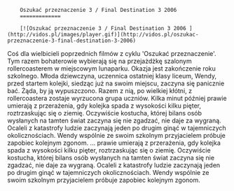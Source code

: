 
        Oszukać przeznaczenie 3 / Final Destination 3 2006 
        =============
        
        [![Oszukać przeznaczenie 3 / Final Destination 3 2006 ](http://vidos.pl/images/player.gif)](http://vidos.pl/oszukac-przeznaczenie-3-final-destination-3-2006)
        
        
 Coś dla wielbicieli poprzednich filmów z cyklu 'Oszukać przeznaczenie'. Tym razem bohaterowie wybierają się na przejażdżkę szalonym rollercoasterem w miejscowym lunaparku. Okazja jest zakończenie roku szkolnego. Młoda dziewczyna, uczennica ostatniej klasy liceum, Wendy, przed startem kolejki, siedząc już na swoim miejscu, zaczyna się panicznie bać. Żąda, by ją wypuszczono. Razem z nią, po wielkiej kłótni, z rollercoastera zostaje wyrzucona grupa uczniów. Kilka minut później prawie umierają z przerażenia, gdy kolejka spada z wysokości kilku pięter, roztrzaskując się o ziemię. Oczywiście kostucha, której bilans osób wysłanych na tamten świat zaczyna się nie zgadzać, nie daje za wygraną. Ocaleli z katastrofy ludzie zaczynają jeden po drugim ginąć w tajemniczych okolicznościach. Wendy wspólnie ze swoim szkolnym przyjacielem próbuje zapobiec kolejnym zgonom.  ... prawie umierają z przerażenia, gdy kolejka spada z wysokości kilku pięter, roztrzaskując się o ziemię. Oczywiście kostucha, której bilans osób wysłanych na tamten świat zaczyna się nie zgadzać, nie daje za wygraną. Ocaleli z katastrofy ludzie zaczynają jeden po drugim ginąć w tajemniczych okolicznościach. Wendy wspólnie ze swoim szkolnym przyjacielem próbuje zapobiec kolejnym zgonom.
    